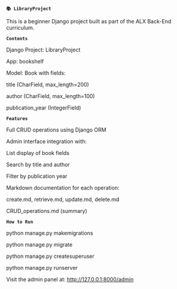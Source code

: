 **`📚 LibraryProject`**

This is a beginner Django project built as part of the ALX Back-End curriculum.

**`Contents`**

Django Project: LibraryProject

App: bookshelf

Model: Book with fields:

title (CharField, max_length=200)

author (CharField, max_length=100)

publication_year (IntegerField)

**`Features`**

Full CRUD operations using Django ORM

Admin interface integration with:

List display of book fields

Search by title and author

Filter by publication year

Markdown documentation for each operation:

create.md, retrieve.md, update.md, delete.md

CRUD_operations.md (summary)

**`How to Run`**

python manage.py makemigrations

python manage.py migrate

python manage.py createsuperuser

python manage.py runserver

Visit the admin panel at: http://127.0.0.1:8000/admin
